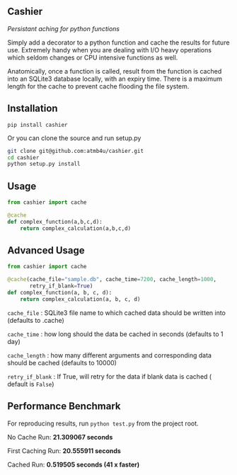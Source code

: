Cashier
-
_Persistant aching for python functions_


Simply add a decorator to a python function and cache the results for future use. Extremely handy when you are dealing with I/O heavy operations which seldom changes or CPU intensive functions as well.

Anatomically, once a function is called, result from the function is cached into an SQLite3 database locally, with an expiry time. There is a maximum length for the cache to prevent cache flooding the file system.


Installation
-

```pip install cashier```

Or you can clone the source and run setup.py

```bash
git clone git@github.com:atmb4u/cashier.git
cd cashier
python setup.py install
```


Usage
-



```python
from cashier import cache

@cache
def complex_function(a,b,c,d):
    return complex_calculation(a,b,c,d)
```

Advanced Usage
-


```python
from cashier import cache

@cache(cache_file="sample.db", cache_time=7200, cache_length=1000, 
       retry_if_blank=True)
def complex_function(a, b, c, d):
    return complex_calculation(a, b, c, d)
```


`cache_file` : SQLite3 file name to which cached data should be written into (defaults to .cache)

`cache_time` : how long should the data be cached in seconds (defaults to 1 day)

`cache_length` : how many different arguments and corresponding data should be cached (defaults to 10000)

`retry_if_blank` : If True, will retry for the data if blank data is cached ( default is `False`)


Performance Benchmark
-

For reproducing results, run `python test.py` from the project root.

No Cache Run: **21.309067 seconds**

First Caching Run: **20.555911 seconds**

Cached Run: **0.519505 seconds (41 x faster)**
